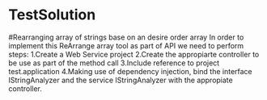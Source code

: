 # TestSolution
#Rearranging array of strings base on an desire order array
In order to implement this ReArrange array tool as part of API we need to perform steps:
1.Create a Web Service project
2.Create the appropiarte controller to be use as part of the method call
3.Include reference to project test.application
4.Making use of dependency injection, bind the interface IStringAnalyzer and the service IStringAnalyzer with the appropiate controller.

